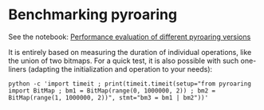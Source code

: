 # Benchmarking pyroaring

See the notebook: [Performance evaluation of different pyroaring versions](version_evaluation.ipynb)

It is entirely based on measuring the duration of individual operations, like the union of two bitmaps. For a quick
test, it is also possible with such one-liners (adapting the initialization and operation to your needs):
```
python -c 'import timeit ; print(timeit.timeit(setup="from pyroaring import BitMap ; bm1 = BitMap(range(0, 1000000, 2)) ; bm2 = BitMap(range(1, 1000000, 2))", stmt="bm3 = bm1 | bm2"))'
```
